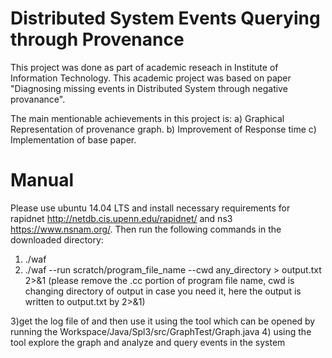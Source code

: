 
Distributed System Events Querying through Provenance
========
This project was done as part of academic reseach in Institute of Information Technology. This academic project was based on paper "Diagnosing missing events in Distributed System through negative provanance".

The main mentionable achievements in this project is:
a) Graphical Representation of provenance graph.
b) Improvement of Response time
c) Implementation of base paper.

# Manual
Please use ubuntu 14.04 LTS and install necessary requirements for rapidnet http://netdb.cis.upenn.edu/rapidnet/ and ns3 https://www.nsnam.org/. Then run the following commands in the downloaded directory:
1) ./waf 
2) ./waf --run scratch/program_file_name --cwd any_directory > output.txt 2>&1
(please remove the .cc portion of program file name, cwd is changing directory of output in case you need it, here the output is written to output.txt by 2>&1)

3)get the log file of and then use it using the tool which can be opened by running the Workspace/Java/Spl3/src/GraphTest/Graph.java
4) using the tool explore the graph and analyze and query events in the system

